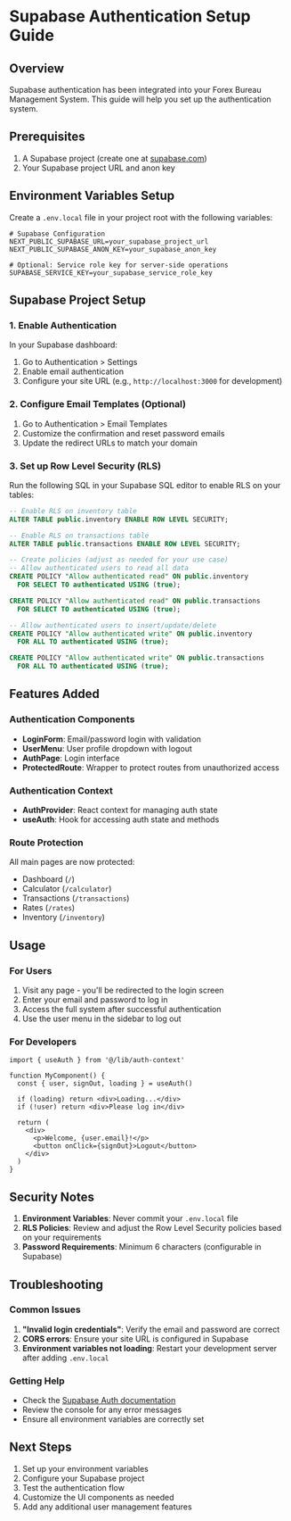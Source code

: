# Supabase Authentication Setup Guide

## Overview
Supabase authentication has been integrated into your Forex Bureau Management System. This guide will help you set up the authentication system.

## Prerequisites
1. A Supabase project (create one at [supabase.com](https://supabase.com))
2. Your Supabase project URL and anon key

## Environment Variables Setup

Create a `.env.local` file in your project root with the following variables:

```env
# Supabase Configuration
NEXT_PUBLIC_SUPABASE_URL=your_supabase_project_url
NEXT_PUBLIC_SUPABASE_ANON_KEY=your_supabase_anon_key

# Optional: Service role key for server-side operations
SUPABASE_SERVICE_KEY=your_supabase_service_role_key
```

## Supabase Project Setup

### 1. Enable Authentication
In your Supabase dashboard:
1. Go to Authentication > Settings
2. Enable email authentication
3. Configure your site URL (e.g., `http://localhost:3000` for development)

### 2. Configure Email Templates (Optional)
1. Go to Authentication > Email Templates
2. Customize the confirmation and reset password emails
3. Update the redirect URLs to match your domain

### 3. Set up Row Level Security (RLS)
Run the following SQL in your Supabase SQL editor to enable RLS on your tables:

```sql
-- Enable RLS on inventory table
ALTER TABLE public.inventory ENABLE ROW LEVEL SECURITY;

-- Enable RLS on transactions table  
ALTER TABLE public.transactions ENABLE ROW LEVEL SECURITY;

-- Create policies (adjust as needed for your use case)
-- Allow authenticated users to read all data
CREATE POLICY "Allow authenticated read" ON public.inventory
  FOR SELECT TO authenticated USING (true);

CREATE POLICY "Allow authenticated read" ON public.transactions
  FOR SELECT TO authenticated USING (true);

-- Allow authenticated users to insert/update/delete
CREATE POLICY "Allow authenticated write" ON public.inventory
  FOR ALL TO authenticated USING (true);

CREATE POLICY "Allow authenticated write" ON public.transactions
  FOR ALL TO authenticated USING (true);
```

## Features Added

### Authentication Components
- **LoginForm**: Email/password login with validation
- **UserMenu**: User profile dropdown with logout
- **AuthPage**: Login interface
- **ProtectedRoute**: Wrapper to protect routes from unauthorized access

### Authentication Context
- **AuthProvider**: React context for managing auth state
- **useAuth**: Hook for accessing auth state and methods

### Route Protection
All main pages are now protected:
- Dashboard (`/`)
- Calculator (`/calculator`)
- Transactions (`/transactions`)
- Rates (`/rates`)
- Inventory (`/inventory`)

## Usage

### For Users
1. Visit any page - you'll be redirected to the login screen
2. Enter your email and password to log in
3. Access the full system after successful authentication
4. Use the user menu in the sidebar to log out

### For Developers
```tsx
import { useAuth } from '@/lib/auth-context'

function MyComponent() {
  const { user, signOut, loading } = useAuth()
  
  if (loading) return <div>Loading...</div>
  if (!user) return <div>Please log in</div>
  
  return (
    <div>
      <p>Welcome, {user.email}!</p>
      <button onClick={signOut}>Logout</button>
    </div>
  )
}
```

## Security Notes

1. **Environment Variables**: Never commit your `.env.local` file
2. **RLS Policies**: Review and adjust the Row Level Security policies based on your requirements
3. **Password Requirements**: Minimum 6 characters (configurable in Supabase)

## Troubleshooting

### Common Issues
1. **"Invalid login credentials"**: Verify the email and password are correct
2. **CORS errors**: Ensure your site URL is configured in Supabase
3. **Environment variables not loading**: Restart your development server after adding `.env.local`

### Getting Help
- Check the [Supabase Auth documentation](https://supabase.com/docs/guides/auth)
- Review the console for any error messages
- Ensure all environment variables are correctly set

## Next Steps

1. Set up your environment variables
2. Configure your Supabase project
3. Test the authentication flow
4. Customize the UI components as needed
5. Add any additional user management features
